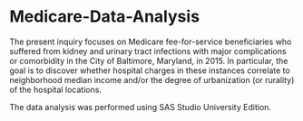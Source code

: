 # Medicare-Data-Analysis

The present inquiry focuses on Medicare fee-for-service beneficiaries who suffered from kidney and urinary tract infections with major complications or comorbidity in the City of Baltimore, Maryland, in 2015. In particular, the goal is to discover whether hospital charges in these instances correlate to neighborhood median income and/or the degree of urbanization (or rurality) of the hospital locations. 

The data analysis was performed using SAS Studio University Edition.
